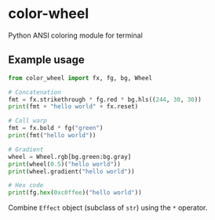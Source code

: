 # color-wheel
Python ANSI coloring module for terminal

## Example usage

```python
from color_wheel import fx, fg, bg, Wheel

# Concatenation
fmt = fx.strikethrough * fg.red * bg.hls((244, 30, 30))
print(fmt + "hello world" + fx.reset)

# Call warp
fmt = fx.bold * fg("green")
print(fmt("hello world"))

# Gradient
wheel = Wheel.rgb[bg.green:bg.gray]
print(wheel(0.5)("hello world"))
print(wheel.gradient("hello world"))

# Hex code
print(fg.hex(0xc0ffee)("hello world"))
```

Combine `Effect` object (subclass of `str`) using the `*` operator.
